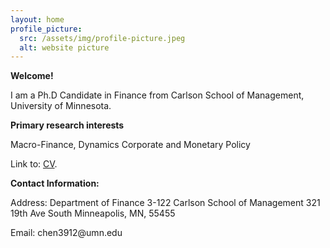 ```yaml
---
layout: home
profile_picture:
  src: /assets/img/profile-picture.jpeg
  alt: website picture
---
```


<strong>Welcome!</strong>

<p>
  I am a Ph.D Candidate in Finance from Carlson School of Management, University of Minnesota.
</p>

<strong>Primary research interests</strong>

<p>
  Macro-Finance, Dynamics Corporate and Monetary Policy
</p>

<p>
  Link to: <a href="https://github.com/eliottvincent/bay">CV</a>.
</p>


<strong>Contact Information:</strong>

 <p>Address:
 <a>Department of Finance</a>
 <a>3-122 Carlson School of Management</a>
 <a>321 19th Ave South</a>
 Minneapolis, MN, 55455
</p>

<p>
  Email: chen3912@umn.edu
</p>
